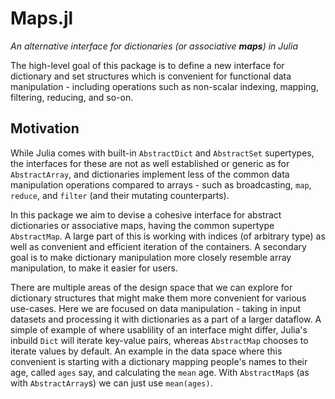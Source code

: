 # Maps.jl

*An alternative interface for dictionaries (or associative **maps**) in Julia*

The high-level goal of this package is to define a new interface for dictionary and set structures which is convenient for functional data manipulation - including operations such as non-scalar indexing, mapping, filtering, reducing, and so-on.

## Motivation

While Julia comes with built-in `AbstractDict` and `AbstractSet` supertypes, the interfaces for these are not as well established or generic as for `AbstractArray`, and dictionaries implement less of the common data manipulation operations compared to arrays - such as broadcasting, `map`, `reduce`, and `filter` (and their mutating counterparts).

In this package we aim to devise a cohesive interface for abstract dictionaries or associative maps, having the common supertype `AbstractMap`. A large part of this is working with indices (of arbitrary type) as well as convenient and efficient iteration of the containers. A secondary goal is to make dictionary manipulation more closely resemble array manipulation, to make it easier for users.

There are multiple areas of the design space that we can explore for dictionary structures that might make them more convenient for various use-cases. Here we are focused on data manipulation - taking in input datasets and processing it with dictionaries as a part of a larger dataflow. A simple of example of where usablility of an interface might differ, Julia's inbuild `Dict` will iterate key-value pairs, whereas `AbstractMap` chooses to iterate values by default. An example in the data space where this convenient is starting with a dictionary mapping people's names to their age, called `ages` say, and calculating the `mean` age. With `AbstractMap`s (as with `AbstractArray`s) we can just use `mean(ages)`.